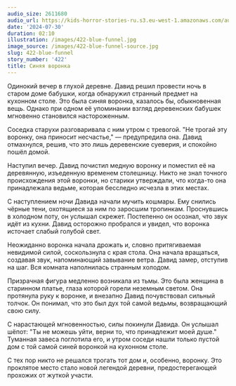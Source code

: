 ```yaml
---
audio_size: 2611680
audio_url: https://kids-horror-stories-ru.s3.eu-west-1.amazonaws.com/audio/422-blue-funnel.mp3
date: '2024-07-30'
duration: 02:10
illustration: /images/422-blue-funnel.jpg
image_source: /images/422-blue-funnel-source.jpg
slug: 422-blue-funnel
story_number: '422'
title: Синяя воронка
---
```


Одинокий вечер в глухой деревне. Давид решил провести ночь в старом доме бабушки, когда обнаружил странный предмет на кухонном столе. Это была синяя воронка, казалось бы, обыкновенная вещь. Однако при одном её упоминании взгляд деревенских бабушек мгновенно становился настороженным.

Соседка старухи разговаривала с ним утром с тревогой. "Не трогай эту воронку, она приносит несчастье," — предупредила она. Давид отмахнулся, решив, что это лишь деревенские суеверия, и спокойно пошёл домой.

Наступил вечер. Давид почистил медную воронку и поместил её на деревянную, изъеденную временем столешницу. Никто не знал точного происхождения этой воронки, но старики утверждали, что когда-то она принадлежала ведьме, которая бесследно исчезла в этих местах.

С наступлением ночи Давида начали мучить кошмары. Ему снились чёрные тени, охотящиеся за ним по заросшим тропинкам. Проснувшись в холодном поту, он услышал скрежет. Постепенно он осознал, что звук идёт из кухни. Давид осторожно пробрался и увидел, что воронка источает слабый голубой свет.

Неожиданно воронка начала дрожать и, словно притягиваемая невидимой силой, соскользнула с края стола. Она начала вращаться, создавая звук, напоминающий завывание ветра. Давид замер, отступив на шаг. Вся комната наполнилась странным холодом.

Призрачная фигура медленно возникала из тьмы. Это была женщина в старинном платье, глаза которой горели неземным светом. Она протянула руку к воронке, и внезапно Давид почувствовал сильный толчок. Он понимал, что это был дух той самой ведьмы, возвращающий свою силу.

С нарастающей мгновенностью, силы покинули Давида. Он услышал шёпот: "Ты не можешь уйти, верни то, что принадлежит моей душе." Туманная завеса поглотила его, и утром соседи нашли только пустой дом с той самой синей воронкой на кухонном столе.

С тех пор никто не решался трогать тот дом и, особенно, воронку. Это проклятое место стало новой легендой деревни, предостерегающей прохожих от жуткой участи.
